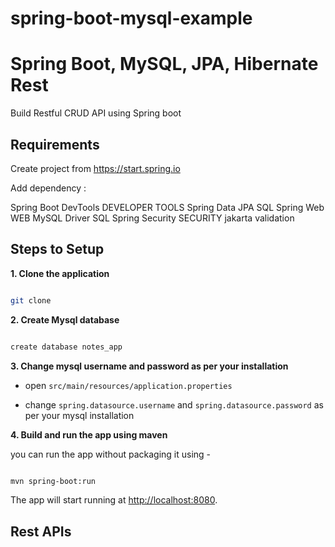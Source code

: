 # spring-boot-mysql-example

# Spring Boot, MySQL, JPA, Hibernate Rest

Build Restful CRUD API using Spring boot

## Requirements

Create project from https://start.spring.io

Add dependency :

Spring Boot DevTools DEVELOPER TOOLS
Spring Data JPA SQL
Spring Web WEB
MySQL Driver SQL
Spring Security SECURITY
jakarta validation

## Steps to Setup

**1. Clone the application**

```bash

git clone 

```

**2. Create Mysql database**

```bash

create database notes_app

```

**3. Change mysql username and password as per your installation**

+ open `src/main/resources/application.properties`


+ change `spring.datasource.username` and `spring.datasource.password` as per your mysql installation

**4. Build and run the app using maven**

 you can run the app without packaging it using -

```bash

mvn spring-boot:run

```

The app will start running at <http://localhost:8080>.

## Rest APIs



   



